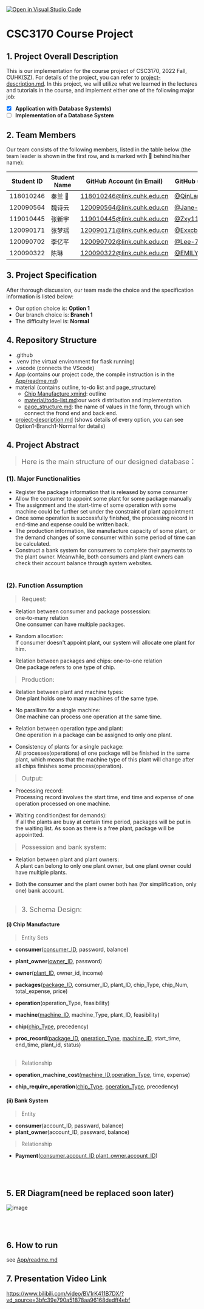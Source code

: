 [![Open in Visual Studio Code](https://classroom.github.com/assets/open-in-vscode-c66648af7eb3fe8bc4f294546bfd86ef473780cde1dea487d3c4ff354943c9ae.svg)](https://classroom.github.com/online_ide?assignment_repo_id=9422486&assignment_repo_type=AssignmentRepo)
# CSC3170 Course Project

## 1. Project Overall Description

This is our implementation for the course project of CSC3170, 2022 Fall, CUHK(SZ). For details of the project, you can refer to [project-description.md](project-description.md). In this project, we will utilize what we learned in the lectures and tutorials in the course, and implement either one of the following major job:

<!-- Please fill in "x" to replace the blank space between "[]" to tick the todo item; it's ticked on the first one by default. -->

- [x] **Application with Database System(s)**
- [ ] **Implementation of a Database System**

## 2. Team Members

Our team consists of the following members, listed in the table below (the team leader is shown in the first row, and is marked with 🚩 behind his/her name):

<!-- change the info below to be the real case -->

| Student ID | Student Name | GitHub Account (in Email) | GitHub username |
| ---------- | ------------ | ------------------------- |-----------------|
| 118010246  | 秦兰 🚩      | 118010246@link.cuhk.edu.cn|[@QinLan18](https://github.com/QinLan18)        |
| 120090564  | 魏诗云       | 120090564@link.cuhk.edu.cn| [@Jane-912](https://github.com/Jane-912)        |
| 119010445  | 张新宇       | 119010445@link.cuhk.edu.cn| [@Zxy119010445](https://github.com/Zxy119010445) |
| 120090171  | 张梦瑶       | 120090171@link.cuhk.edu.cn| [@Exxcbt](https://github.com/Zmysjwgj)       |
| 120090702  | 李亿芊       | 120090702@link.cuhk.edu.cn| [@Lee-7102](https://github.com/Lee-7102)       |
| 120090322  | 陈琳         | 120090322@link.cuhk.edu.cn| [@EMILYcodingVer](https://github.com/EMILYcodingVER)   |

## 3. Project Specification

<!-- You should remove the terms/sentence that is not necessary considering your option/branch/difficulty choice -->

After thorough discussion, our team made the choice and the specification information is listed below:

- Our option choice is: **Option 1**
- Our branch choice is: **Branch 1**
- The difficulty level is: **Normal**

## 4. Repository Structure

- .github
- .venv (the virtual environment for flask running)
- .vscode (connects the VScode)
- App (contains our project code, the compile instruction is in the [App/readme.md](./App/readme.md))
- material (contains outline, to-do list and page_structure)
    - [Chip Manufacture.xmind](./material/Chip%20Manufactuer.xmind): outline
    - [material/todo-list.md](./material/todo-list.md):our work distribution and implementation.
    - [page_structure.md](./material/page_structure.md): the name of values in the form, through which connect the frond end and back end.
- [project-description.md](project-description.md) (shows details of every option, you can see Option1-Branch1-Normal for details)

## 4. Project Abstract
> <font size = 4>Here is the main structure of our designed database：</font>
### (1). Major Functionalities
- Register the package information that is 
released by some consumer
- Allow the consumer to appoint some plant for 
some package manually
- The assignment and the start-time of some 
operation with some machine could be further set 
under the constraint of plant appointment
- Once some operation is successfully finished, 
the processing record in end-time and expense 
could be written back.
- The production information, like manufacture 
capacity of some plant, or the demand changes of 
some consumer within some period of time can be 
calculated.
- Construct a bank system for consumers to complete their payments to the plant owner. Meanwhile, both consumers and plant owners can check their account balance through system websites.
<br></br>

### (2). Function Assumption
> <font size = 3.5>Request:</font>
- Relation between consumer and package possession:  
one-to-many relation  
One consumer can have multiple packages.

- Random allocation:  
If consumer doesn't appoint plant, our system will allocate one plant 
for him.

- Relation between packages and chips:
one-to-one relation  
One package refers to one type of chip. 

> <font size = 3.5>Production:</font> 
- Relation between plant and machine types:  
One plant holds one to many machines of the same type.

- No parallism for a single machine:  
One machine can process one operation at the same time.

- Relation between operation type and plant:  
One operation in a package can be assigned to only one plant.

- Consistency of plants for a single package:  
All processes(operations) of one package will be finished in the same plant, which means that the machine type of this plant will change after all chips finishes some process(operation).

> <font size = 3.5>Output:</font>
- Processing record:  
Processing record involves the start time, end time and expense of 
one operation processed on one machine.

- Waiting condition(test for demands):  
If all the plants are busy at certain time period, packages will be 
put in the waiting list. As soon as there is a free plant, package will be appointted.  

> <font size = 3.5>Possession and bank system:</font>
- Relation between plant and plant owners:  
A plant can belong to only one plant owner, but one plant owner could 
have multiple plants. 

- Both the consumer and the plant owner both has (for simplification, 
only one) bank account.
<br></br>

> <font size = 4>3. Schema Design:</font>
#### (i) Chip Manufacture
> Entity Sets

+ __consumer__(<u>consumer_ID</u>, password, balance)

+ __plant_owner__(<u>owner_ID</u>, password)

+ __owner__(<u>plant_ID</u>, owner_id, income)

+ __packages__(<u>package_ID</u>, consumer_ID, plant_ID, chip_Type, 
chip_Num, total_expense, price)

+ __operation__(operation_Type, feasibility)

+ __machine__(<u>machine_ID</u>, machine_Type, plant_ID, feasibility)

+ __chip__(<u>chip_Type</u>, precedency)

+ __proc_record__(<u>package_ID</u>, <u>operation_Type</u>, 
<u>machine_ID</u>, start_time, end_time, plant_id, status)
<br></br>


> Relationship

+ __operation_machine_cost__(<u>machine_ID</u>,<u>operation_Type</u>, time, expense)

+ __chip_require_operation__(<u>chip_Type</u>, <u>operation_Type</u>, precedency)


#### (ii) Bank System

> Entity

+ __consumer__(account_ID, passward, balance)
+ __plant_owner__(account_ID, passward, balance)

> Relationship

+ __Payment__(<u>consumer.account_ID</u>,<u>plant_owner.account_ID</u>)

<br></br>

## 5. ER Diagram(need be replaced soon later)
![image](https://user-images.githubusercontent.com/83419532/209425047-a1aea5ea-92dc-4076-82ae-605aaf9657d2.png)

<br></br>


## 6. How to run
see [App/readme.md](./App/readme.md)

## 7. Presentation Video Link
https://www.bilibili.com/video/BV1rK411B7DX/?vd_source=3bfc39e790a51878aa96168dedff4ebf
